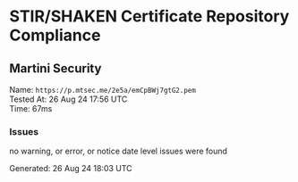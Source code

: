 # STIR/SHAKEN Certificate Repository Compliance

## Martini Security

Name: `https://p.mtsec.me/2e5a/emCpBWj7gtG2.pem`\
Tested At: 26 Aug 24 17:56 UTC\
Time: 67ms

### Issues

no warning, or error, or notice date level issues were found

Generated: 26 Aug 24 18:03 UTC
